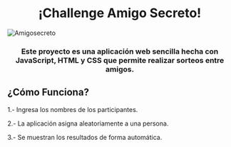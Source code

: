 <h1 align="center">¡Challenge Amigo Secreto!</h1>

![Amigosecreto](https://github.com/user-attachments/assets/5a23c0f7-a841-40a9-b5c7-3a00d119aee2)

<h3 align="center">Este proyecto es una aplicación web sencilla hecha con JavaScript, HTML y CSS que permite realizar sorteos entre amigos. </h3>

<h2>¿Cómo Funciona?</h2>

<p>1.- Ingresa los nombres de los participantes.</p>
<p>2.- La aplicación asigna aleatoriamente a una persona.</p>
<p>3.- Se muestran los resultados de forma automática.</p>
